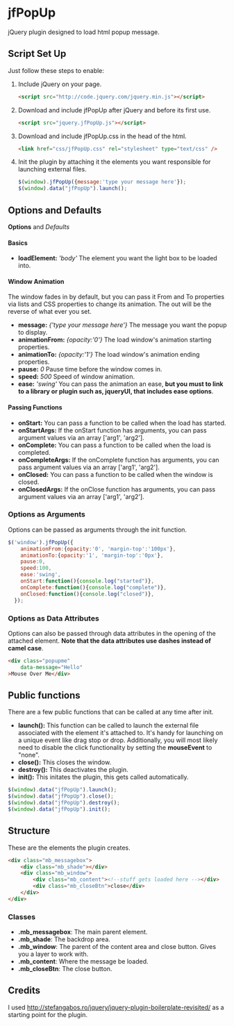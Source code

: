 # jfPopUp
jQuery plugin designed to load html popup message. 


## Script Set Up
Just follow these steps to enable:

1. Include jQuery on your page.

    ```html
    <script src="http://code.jquery.com/jquery.min.js"></script>
    ```

2. Download and include jfPopUp after jQuery and before its first use.

    ```html
    <script src="jquery.jfPopUp.js"></script>
    ```
3. Download and include jfPopUp.css in the head of the html.

    ```html
    <link href="css/jfPopUp.css" rel="stylesheet" type="text/css" />
    ```

4. Init the plugin by attaching it the elements you want responsible for launching external files.
    ```js
    $(window).jfPopUp({message:'type your message here'});
    $(window).data("jfPopUp").launch();
    ```
    
## Options and Defaults
__Options__ and *Defaults*
#### Basics
* __loadElement:__ *'body'* The element you want the light box to be loaded into.

#### Window Animation
The window fades in by default, but you can pass it From and To properties via lists and CSS properties to change its animation. The out will be the reverse of what ever you set.
* __message:__ *{'type your message here'}*  The message you want the popup to display.
* __animationFrom:__ *{opacity:'0'}*  The load window's animation starting properties.
* __animationTo:__ *{opacity:'1'}*  The load window's animation ending properties.
* __pause:__ *0*  Pause time before the window comes in.
* __speed:__ *500*  Speed of window animation.
* __ease:__ *'swing'*  You can pass the animation an ease, __but you must to link to a library or plugin such as, jqueryUI, that includes ease options__.

#### Passing Functions
* __onStart:__  You can pass a function to be called when the load has started.
* __onStartArgs:__  If the onStart function has arguments, you can pass argument values via an array ['arg1', 'arg2'].
* __onComplete:__ You can pass a function to be called when the load is completed.
* __onCompleteArgs:__ If the onComplete function has arguments, you can pass argument values via an array ['arg1', 'arg2'].
* __onClosed:__  You can pass a function to be called when the window is closed.
* __onClosedArgs:__  If the onClose function has arguments, you can pass argument values via an array ['arg1', 'arg2'].

### Options as Arguments
Options can be passed as arguments through the init function.
```js
$('window').jfPopUp({
	animationFrom:{opacity:'0', 'margin-top':'100px'},
	animationTo:{opacity:'1', 'margin-top':'0px'},
	pause:0,
	speed:100,
	ease:'swing',
	onStart:function(){console.log("started")},
	onComplete:function(){console.log("complete")},
	onClosed:function(){console.log("closed")},
  });
```
	
### Options as Data Attributes
Options can also be passed through data attributes in the opening of the attached element. __Note that the data attributes use dashes instead of camel case__.
```html
<div class="popupme" 
	data-message="Hello" 
>Mouse Over Me</div>
```

## Public functions
There are a few public functions that can be called at any time after init.
* __launch():__ This function can be called to launch the external file associated with the element it's attached to. It's handy for launching on a unique event like drag stop or drop. Additionally, you will most likely need to disable the click functionality by setting the __mouseEvent__ to "none".
* __close():__ This closes the window.
* __destroy():__ This deactivates the plugin.
* __init():__ This initates the plugin, this gets called automatically. 

```js
$(window).data("jfPopUp").launch();
$(window).data("jfPopUp").close();
$(window).data("jfPopUp").destroy();
$(window).data("jfPopUp").init();
```
## Structure
These are the elements the plugin creates.

```html
<div class="mb_messagebox">
	<div class="mb_shade"></div>
	<div class="mb_window">
		<div class="mb_content"><!--stuff gets loaded here --></div>
		<div class="mb_closeBtn">close</div>
	</div>
</div>
```

### Classes
* __.mb_messagebox__: The main parent element.
* __.mb_shade__: The backdrop area.
* __.mb_window__: The parent of the content area and close button. Gives you a layer to work with.
* __.mb_content__: Where the message be loaded.
* __.mb_closeBtn__: The close button.

## Credits
I used http://stefangabos.ro/jquery/jquery-plugin-boilerplate-revisited/ as a starting point for the plugin.


